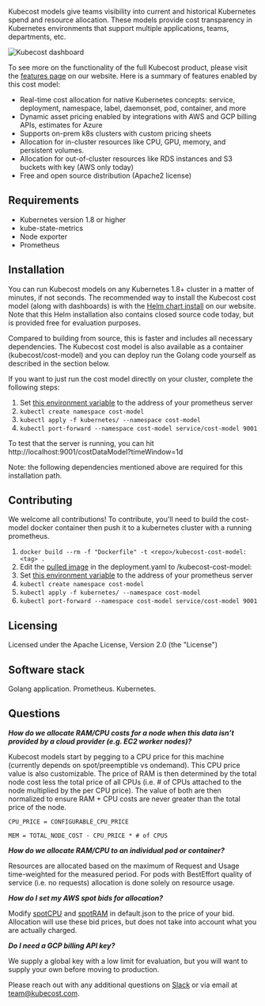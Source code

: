 Kubecost models give teams visibility into current and historical Kubernetes spend and resource allocation. These models  provide cost transparency in Kubernetes environments that support multiple applications, teams, departments, etc.

![Kubecost dashboard](https://github.com/kubecost/cost-model/blob/master/allocation-dashboard.png)

To see more on the functionality of the full Kubecost product, please visit the [features page](https://app.kubemonitor.com/home.html#features) on our website. 
Here is a summary of features enabled by this cost model:

- Real-time cost allocation for native Kubernetes concepts: service, deployment, namespace, label, daemonset, pod, container, and more
- Dynamic asset pricing enabled by integrations with AWS and GCP billing APIs, estimates for Azure 
- Supports on-prem k8s clusters with custom pricing sheets
- Allocation for in-cluster resources like CPU, GPU, memory, and persistent volumes.
- Allocation for out-of-cluster resources like RDS instances and S3 buckets with key (AWS only today)
- Free and open source distribution (Apache2 license)

## Requirements

- Kubernetes version 1.8 or higher
- kube-state-metrics
- Node exporter
- Prometheus

## Installation

You can run Kubecost models on any Kubernetes 1.8+ cluster in a matter of minutes, if not seconds. 
The recommended way to install the Kubecost cost model (along with dashboards) is with the [Helm chart install](https://app.kubemonitor.com/install) on our website. Note that this Helm installation also contains closed source code today, but is provided free for evaluation purposes. 

Compared to building from source, this is faster and includes all necessary dependencies. The Kubecost cost model is also available as a container (kubecost/cost-model) and you can deploy run the Golang code yourself as described in the section below.

If you want to just run the cost model directly on your cluster, complete the following steps:

1. Set [this environment variable](https://github.com/kubecost/cost-model/blob/master/kubernetes/deployment.yaml#L30) to the address of your prometheus server
2. `kubectl create namespace cost-model`
3. `kubectl apply -f kubernetes/ --namespace cost-model`
4. `kubectl port-forward --namespace cost-model service/cost-model 9001`

To test that the server is running, you can hit http://localhost:9001/costDataModel?timeWindow=1d

Note: the following dependencies mentioned above are required for this installation path.

## Contributing

We welcome all contributions! To contribute, you'll need to build the cost-model docker container then push it to a kubernetes cluster with a running prometheus.

1. `docker build --rm -f "Dockerfile" -t <repo>/kubecost-cost-model:<tag> .`
2. Edit the [pulled image](https://github.com/kubecost/cost-model/blob/master/kubernetes/deployment.yaml#L22) in the deployment.yaml to <repo>/kubecost-cost-model:<tag>
1. Set [this environment variable](https://github.com/kubecost/cost-model/blob/master/kubernetes/deployment.yaml#L30) to the address of your prometheus server
2. `kubectl create namespace cost-model`
3. `kubectl apply -f kubernetes/ --namespace cost-model`
4. `kubectl port-forward --namespace cost-model service/cost-model 9001`


## Licensing

Licensed under the Apache License, Version 2.0 (the "License")

 ## Software stack

Golang application. 
Prometheus. 
Kubernetes. 

## Questions

***How do we allocate RAM/CPU costs for a node when this data isn’t provided by a cloud provider (e.g. EC2 worker nodes)?***

Kubecost models start by pegging to a CPU price for this machine (currently depends on spot/preemptible vs ondemand). This CPU price value is also customizable. The price of RAM is then determined by the total node cost less the total price of all CPUs (i.e. # of CPUs attached to the node multiplied by the per CPU price). The value of both are then normalized to ensure RAM + CPU costs are never greater than the total price of the node.

    CPU_PRICE = CONFIGURABLE_CPU_PRICE

    MEM = TOTAL_NODE_COST - CPU_PRICE * # of CPUS

***How do we allocate RAM/CPU to an individual pod or container?***

Resources are allocated based on the maximum of Request and Usage time-weighted for the measured period. For pods with BestEffort quality of service (i.e. no requests) allocation is done solely on resource usage. 

***How do I set my AWS spot bids for allocation?***

Modify [spotCPU](https://github.com/kubecost/cost-model/blob/master/cloud/default.json#L5) and  [spotRAM](https://github.com/kubecost/cost-model/blob/master/cloud/default.json#L7) in default.json to the price of your bid. Allocation will use these bid prices, but does not take into account what you are actually charged.

***Do I need a GCP billing API key?***

We supply a global key with a low limit for evaluation, but you will want to supply your own before moving to production.
  
  
Please reach out with any additional questions on  [Slack](https://join.slack.com/t/kubecost/shared_invite/enQtNTA2MjQ1NDUyODE5LTg0MzYyMDIzN2E4M2M5OTE3NjdmODJlNzBjZGY1NjQ3MThlODVjMGY3NWZlNjQ5NjIwNDc2NGU3MWNiM2E5Mjc) or via email at [team@kubecost.com](team@kubecost.com). 
